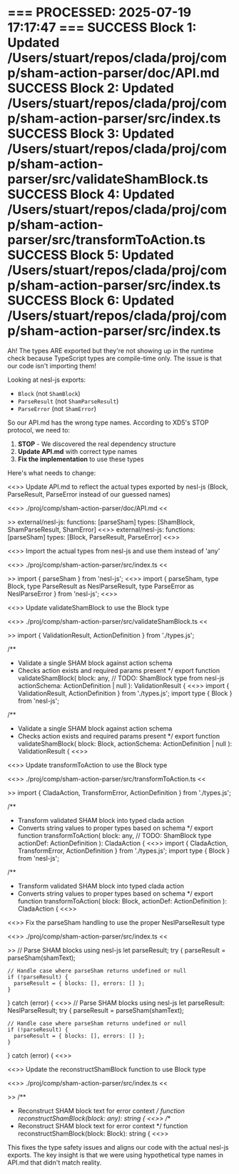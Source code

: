 === PROCESSED: 2025-07-19 17:17:47 ===
SUCCESS Block 1: Updated /Users/stuart/repos/clada/proj/comp/sham-action-parser/doc/API.md
SUCCESS Block 2: Updated /Users/stuart/repos/clada/proj/comp/sham-action-parser/src/index.ts
SUCCESS Block 3: Updated /Users/stuart/repos/clada/proj/comp/sham-action-parser/src/validateShamBlock.ts
SUCCESS Block 4: Updated /Users/stuart/repos/clada/proj/comp/sham-action-parser/src/transformToAction.ts
SUCCESS Block 5: Updated /Users/stuart/repos/clada/proj/comp/sham-action-parser/src/index.ts
SUCCESS Block 6: Updated /Users/stuart/repos/clada/proj/comp/sham-action-parser/src/index.ts
===

Ah! The types ARE exported but they're not showing up in the runtime check because TypeScript types are compile-time only. The issue is that our code isn't importing them!

Looking at nesl-js exports:
- `Block` (not `ShamBlock`) 
- `ParseResult` (not `ShamParseResult`)
- `ParseError` (not `ShamError`)

So our API.md has the wrong type names. According to XD5's STOP protocol, we need to:

1. **STOP** - We discovered the real dependency structure
2. **Update API.md** with correct type names
3. **Fix the implementation** to use these types

Here's what needs to change:

<<<EXPLANATION>>>
Update API.md to reflect the actual types exported by nesl-js (Block, ParseResult, ParseError instead of our guessed names)

<<<FILE>>>
./proj/comp/sham-action-parser/doc/API.md
<<<SEARCH>>>
  external/nesl-js:
    functions: [parseSham]
    types: [ShamBlock, ShamParseResult, ShamError]
<<<REPLACE>>>
  external/nesl-js:
    functions: [parseSham]
    types: [Block, ParseResult, ParseError]
<<<END>>>

<<<EXPLANATION>>>
Import the actual types from nesl-js and use them instead of 'any'

<<<FILE>>>
./proj/comp/sham-action-parser/src/index.ts
<<<SEARCH>>>
import { parseSham } from 'nesl-js';
<<<REPLACE>>>
import { parseSham, type Block, type ParseResult as NeslParseResult, type ParseError as NeslParseError } from 'nesl-js';
<<<END>>>

<<<EXPLANATION>>>
Update validateShamBlock to use the Block type

<<<FILE>>>
./proj/comp/sham-action-parser/src/validateShamBlock.ts
<<<SEARCH>>>
import { ValidationResult, ActionDefinition } from './types.js';

/**
 * Validate a single SHAM block against action schema
 * Checks action exists and required params present
 */
export function validateShamBlock(
  block: any, // TODO: ShamBlock type from nesl-js
  actionSchema: ActionDefinition | null
): ValidationResult {
<<<REPLACE>>>
import { ValidationResult, ActionDefinition } from './types.js';
import type { Block } from 'nesl-js';

/**
 * Validate a single SHAM block against action schema
 * Checks action exists and required params present
 */
export function validateShamBlock(
  block: Block,
  actionSchema: ActionDefinition | null
): ValidationResult {
<<<END>>>

<<<EXPLANATION>>>
Update transformToAction to use the Block type

<<<FILE>>>
./proj/comp/sham-action-parser/src/transformToAction.ts
<<<SEARCH>>>
import { CladaAction, TransformError, ActionDefinition } from './types.js';

/**
 * Transform validated SHAM block into typed clada action
 * Converts string values to proper types based on schema
 */
export function transformToAction(
  block: any, // TODO: ShamBlock type
  actionDef: ActionDefinition
): CladaAction {
<<<REPLACE>>>
import { CladaAction, TransformError, ActionDefinition } from './types.js';
import type { Block } from 'nesl-js';

/**
 * Transform validated SHAM block into typed clada action
 * Converts string values to proper types based on schema
 */
export function transformToAction(
  block: Block,
  actionDef: ActionDefinition
): CladaAction {
<<<END>>>

<<<EXPLANATION>>>
Fix the parseSham handling to use the proper NeslParseResult type

<<<FILE>>>
./proj/comp/sham-action-parser/src/index.ts
<<<SEARCH>>>
  // Parse SHAM blocks using nesl-js
  let parseResult;
  try {
    parseResult = parseSham(shamText);
    
    // Handle case where parseSham returns undefined or null
    if (!parseResult) {
      parseResult = { blocks: [], errors: [] };
    }
  } catch (error) {
<<<REPLACE>>>
  // Parse SHAM blocks using nesl-js
  let parseResult: NeslParseResult;
  try {
    parseResult = parseSham(shamText);
    
    // Handle case where parseSham returns undefined or null
    if (!parseResult) {
      parseResult = { blocks: [], errors: [] };
    }
  } catch (error) {
<<<END>>>

<<<EXPLANATION>>>
Update the reconstructShamBlock function to use Block type

<<<FILE>>>
./proj/comp/sham-action-parser/src/index.ts
<<<SEARCH>>>
/**
 * Reconstruct SHAM block text for error context
 */
function reconstructShamBlock(block: any): string {
<<<REPLACE>>>
/**
 * Reconstruct SHAM block text for error context
 */
function reconstructShamBlock(block: Block): string {
<<<END>>>

This fixes the type safety issues and aligns our code with the actual nesl-js exports. The key insight is that we were using hypothetical type names in API.md that didn't match reality.